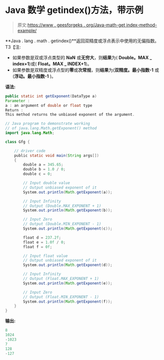 # Java 数学 getindex()方法，带示例

> 原文:[https://www . geesforgeks . org/Java-math-get index-method-example/](https://www.geeksforgeeks.org/java-math-getexponent-method-example/)

**Java . lang . math . getindex()**返回双精度或浮点表示中使用的无偏指数。
T3【注:

*   如果参数是双或浮点类型的 **NaN** 或**无穷大**，则**结果**为( **Double。MAX _ index+1**)或( **Float。MAX _ INDEX+1**)。
*   如果参数是双精度或浮点型的**零**或**次常规**，则**结果**为(**双精度。最小指数-1** 或(**浮动。最小指数-1** )。

**语法:**

```java
public static int getExponent(DataType a)
Parameter :
a : an argument of double or float type
Return :
This method returns the unbiased exponent of the argument.
```

```java
// Java program to demonstrate working
// of java.lang.Math.getExponent() method
import java.lang.Math;

class Gfg {

    // driver code
    public static void main(String args[])
    {
        double a = 345.65;
        double b = 1.0 / 0;
        double c = 0;

        // Input double value
        // Output unbiased exponent of it
        System.out.println(Math.getExponent(a));

        // Input Infinity
        // Output (Double.MAX_EXPONENT + 1)
        System.out.println(Math.getExponent(b));

        // Input Zero
        // Output (Double.MIN_EXPONENT - 1)
        System.out.println(Math.getExponent(c));

        float d = 237.2f;
        float e = 1.0f / 0;
        float f = 0f;

        // Input float value
        // Output unbiased exponent of it
        System.out.println(Math.getExponent(d));

        // Input Infinity
        // Output (Float.MAX_EXPONENT + 1)
        System.out.println(Math.getExponent(e));

        // Input Zero
        // Output (Float.MIN_EXPONENT - 1)
        System.out.println(Math.getExponent(f));
    }
}
```

**输出:**

```java
8
1024
-1023
7
128
-127

```